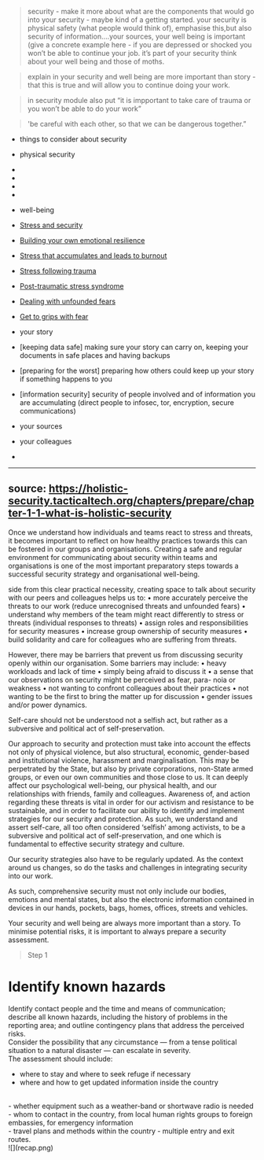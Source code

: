 > security - make it more about what are the components that would go into your security - maybe kind of a getting started. your security is physical safety (what people would think of), emphasise this,but also security of information….your sources, your well being is important (give a concrete example here - if you are depressed or shocked you won’t be able to continue your job. it’s part of your security think about your well being and those of moths.

> explain in your security and well being are more important than story - that this is true and will allow you to continue doing your work.

>in security module also put “it is impportant to take care of trauma or you won’t be able to do your work”

> 'be careful with each other, so that we can be dangerous together.”


- things to consider about security
 - physical security
  -
  -
  -
  -
 - well-being
  - [Stress and security](topics/understand-2-security/2-your-well-being/3-0-learn.md)
  - [Building your own emotional resilience](topics/understand-2-security/2-your-well-being/3-1-learn.md)
  - [Stress that accumulates and leads to burnout](topics/understand-2-security/2-your-well-being/3-2-learn.md)
  - [Stress following trauma](topics/understand-2-security/2-your-well-being/3-5-learn.md)
  - [Post-traumatic stress syndrome](topics/understand-2-security/2-your-well-being/3-7-learn.md)
  - [Dealing with unfounded fears](topics/understand-2-security/2-your-well-being/3-11-learn.md)
  - [Get to grips with fear](topics/understand-2-security/2-your-well-being/3-12-learn.md)

 - your story
  - [keeping data safe] making sure your story can carry on, keeping your documents in safe places and having backups
  - [preparing for the worst] preparing how others could keep up your story if something happens to you
  - [information security] security of people involved and of information you are accumulating (direct people to infosec, tor, encryption, secure communications)

 - your sources
 - your colleagues
  - 
---
source: https://holistic-security.tacticaltech.org/chapters/prepare/chapter-1-1-what-is-holistic-security
---
Once we understand how individuals and teams react to stress and threats, it becomes important to reflect on how healthy practices towards this can be fostered in our groups and organisations.
Creating a safe and regular environment for communicating about security within teams and organisations is one of the most important preparatory steps towards a successful security strategy and organisational well-being.

side from this clear practical necessity, creating space to talk about security with our peers and colleagues helps us to:
• more accurately perceive the threats to our work (reduce unrecognised threats and unfounded fears)
• understand why members of the team might react differently to stress or threats (individual responses to threats)
• assign roles and responsibilities for security measures
• increase group ownership of security measures
• build solidarity and care for colleagues who are suffering from threats.

However, there may be barriers that prevent us from discussing security openly within our organisation. Some barriers may include:
• heavy workloads and lack of time
• simply being afraid to discuss it
• a sense that our observations on security might be perceived as fear, para-
noia or weakness
• not wanting to confront colleagues about their practices
• not wanting to be the first to bring the matter up for discussion
• gender issues and/or power dynamics.



Self-care should not be understood not a selfish act, but rather as a subversive and political act of self-preservation.

Our approach to security and protection must take into account the effects not
only  of  physical  violence,  but  also  structural,  economic,  gender-based  and  institutional  violence,  harassment  and  marginalisation.  This  may  be  perpetrated  by   the  State,  but  also  by  private  corporations,  non-State  armed  groups,  or  even  our own  communities  and  those  close  to  us.  It  can  deeply  affect  our  psychological well-being,  our  physical  health,  and  our  relationships  with  friends,  family  and colleagues.  Awareness  of,  and  action  regarding  these  threats  is  vital  in  order  for our activism and resistance to be sustainable, and in order to facilitate our ability to identify and implement strategies for our security and protection. As such, we understand and assert self-care, all too often considered ‘selfish’ among activists, to  be  a  subversive  and  political  act  of  self-preservation,  and  one  which  is  fundamental to effective security strategy and culture.

Our security strategies also have to be regularly updated. As the context around us changes, so do the tasks and challenges in integrating security into our work.

As  such,  comprehensive  security  must  not  only  include  our  bodies,  emotions and  mental  states,  but  also  the  electronic  information  contained  in  devices  in our  hands,  pockets,  bags,  homes,  offices,  streets  and  vehicles.  















Your security and well being are always more important than a story. To minimise potential risks, it is important to always prepare a security assessment.
<br>
> Step 1
# Identify known hazards

Identify contact people and the time and means of communication; describe all known hazards, including the history of problems in the reporting area; and outline contingency plans that address the perceived risks.
<br>
Consider the possibility that any circumstance — from a tense political situation to a natural disaster — can escalate in severity.
<br>
The assessment should include:
- where to stay and where to seek refuge if necessary
- where and how to get updated information inside the country
<br>
- whether equipment such as a weather-band or shortwave radio is needed
- whom to contact in the country, from local human rights groups to foreign embassies, for emergency information
<br>
 - travel plans and methods within the country
 - multiple entry and exit routes.
<br>
 ![](recap.png)
